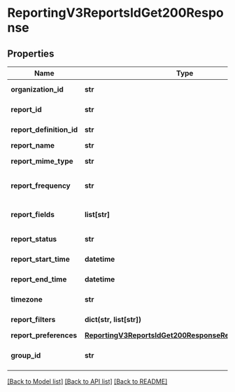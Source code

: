 # ReportingV3ReportsIdGet200Response

## Properties
Name | Type | Description | Notes
------------ | ------------- | ------------- | -------------
**organization_id** | **str** | CyberSource merchant id | [optional] 
**report_id** | **str** | Report ID Value | [optional] 
**report_definition_id** | **str** | Report definition Id | [optional] 
**report_name** | **str** | Report Name | [optional] 
**report_mime_type** | **str** | Report Format | [optional] 
**report_frequency** | **str** | Report Frequency Value | [optional] 
**report_fields** | **list[str]** | List of Integer Values | [optional] 
**report_status** | **str** | Report Status Value | [optional] 
**report_start_time** | **datetime** | Report Start Time Value | [optional] 
**report_end_time** | **datetime** | Report End Time Value | [optional] 
**timezone** | **str** | Time Zone Value | [optional] 
**report_filters** | **dict(str, list[str])** | List of filters to apply | [optional] 
**report_preferences** | [**ReportingV3ReportsIdGet200ResponseReportPreferences**](ReportingV3ReportsIdGet200ResponseReportPreferences.md) |  | [optional] 
**group_id** | **str** | Id for selected group. | [optional] 

[[Back to Model list]](../README.md#documentation-for-models) [[Back to API list]](../README.md#documentation-for-api-endpoints) [[Back to README]](../README.md)



